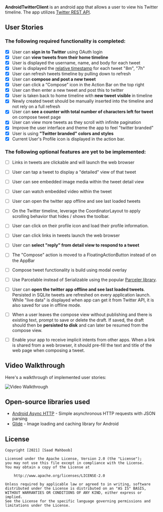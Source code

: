 **AndroidTwitterClient** is an android app that allows a user to view his Twitter timeline. The app utilizes [Twitter REST API](https://dev.twitter.com/rest/public).

## User Stories

### The following **required** functionality is completed:
- [x] User can **sign in to Twitter** using OAuth login
- [x]	User can **view tweets from their home timeline**
- [x] User is displayed the username, name, and body for each tweet
- [x] User is displayed the [relative timestamp](https://gist.github.com/nesquena/f786232f5ef72f6e10a7) for each tweet "8m", "7h"
- [x] User can refresh tweets timeline by pulling down to refresh
- [x] User can **compose and post a new tweet**
- [x] User can click a “Compose” icon in the Action Bar on the top right
- [x] User can then enter a new tweet and post this to twitter
- [x] User is taken back to home timeline with **new tweet visible** in timeline
- [x] Newly created tweet should be manually inserted into the timeline and not rely on a full refresh
- [x] User can **see a counter with total number of characters left for tweet** on compose tweet page
- [x] User can view more tweets as they scroll with infinite pagination
- [x] Improve the user interface and theme the app to feel "twitter branded"
- [x] User is using **"Twitter branded" colors and styles**
- [x] Current User's Profile icon is displayed in the action bar.

### The following **optional** features are yet to be implemented:
- [ ] Links in tweets are clickable and will launch the web browser
- [ ] User can tap a tweet to display a "detailed" view of that tweet
- [ ] User can see embedded image media within the tweet detail view
- [ ] User can watch embedded video within the tweet
- [ ] User can open the twitter app offline and see last loaded tweets
- [ ] On the Twitter timeline, leverage the CoordinatorLayout to apply scrolling behavior that hides / shows the toolbar.
- [ ] User can click on their profile icon and load their profile information. 
- [ ] User can click links in tweets launch the web browser 
- [ ] User can **select "reply" from detail view to respond to a tweet**
- [ ] The "Compose" action is moved to a FloatingActionButton instead of on the AppBar
- [ ] Compose tweet functionality is build using modal overlay
- [ ] Use Parcelable instead of Serializable using the popular [Parceler library](http://guides.codepath.org/android/Using-Parceler).
- [ ] User can **open the twitter app offline and see last loaded tweets**. Persisted in SQLite tweets are refreshed on every application launch. While "live data" is displayed when app can get it from Twitter API, it is also saved for use in offline mode.
- [ ] When a user leaves the compose view without publishing and there is existing text, prompt to save or delete the draft. If saved, the draft should then be **persisted to disk** and can later be resumed from the compose view.
- [ ] Enable your app to receive implicit intents from other apps. When a link is shared from a web browser, it should pre-fill the text and title of the web page when composing a tweet. 


## Video Walkthrough
Here's a walkthrough of implemented user stories:

<img src='http://g.recordit.co/81Rfi4RyiO.gif' title='Video Walkthrough' width='' alt='Video Walkthrough' />


## Open-source libraries used

- [Android Async HTTP](https://github.com/codepath/CPAsyncHttpClient) - Simple asynchronous HTTP requests with JSON parsing
- [Glide](https://github.com/bumptech/glide) - Image loading and caching library for Android

## License

    Copyright [2021] [Saad Mahboob]

    Licensed under the Apache License, Version 2.0 (the "License");
    you may not use this file except in compliance with the License.
    You may obtain a copy of the License at

        http://www.apache.org/licenses/LICENSE-2.0

    Unless required by applicable law or agreed to in writing, software
    distributed under the License is distributed on an "AS IS" BASIS,
    WITHOUT WARRANTIES OR CONDITIONS OF ANY KIND, either express or implied.
    See the License for the specific language governing permissions and
    limitations under the License.
